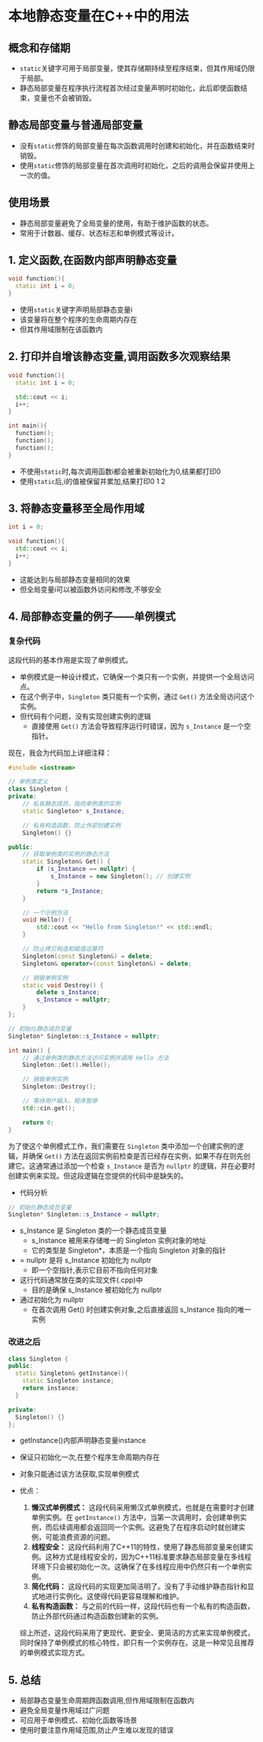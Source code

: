 # 本地静态变量在C++中的用法

## 概念和存储期

- `static`关键字可用于局部变量，使其存储期持续至程序结束，但其作用域仍限于局部。
- 静态局部变量在程序执行流程首次经过变量声明时初始化，此后即使函数结束，变量也不会被销毁。

## 静态局部变量与普通局部变量

- 没有`static`修饰的局部变量在每次函数调用时创建和初始化，并在函数结束时销毁。
- 使用`static`修饰的局部变量在首次调用时初始化，之后的调用会保留并使用上一次的值。

## 使用场景

- 静态局部变量避免了全局变量的使用，有助于维护函数的状态。
- 常用于计数器、缓存、状态标志和单例模式等设计。

## 1. 定义函数,在函数内部声明静态变量

```cpp
void function(){
  static int i = 0;
}

```

- 使用`static`关键字声明局部静态变量i
- 该变量将在整个程序的生命周期内存在
- 但其作用域限制在该函数内

## 2. 打印并自增该静态变量,调用函数多次观察结果

```cpp
void function(){
  static int i = 0;

  std::cout << i;
  i++;
}

int main(){
  function();
  function();
  function();
}

```

- 不使用`static`时,每次调用函数i都会被重新初始化为0,结果都打印0
- 使用`static`后,i的值被保留并累加,结果打印0 1 2

## 3. 将静态变量移至全局作用域

```cpp
int i = 0;

void function(){
  std::cout << i;
  i++;
}

```

- 这能达到与局部静态变量相同的效果
- 但全局变量i可以被函数外访问和修改,不够安全

## 4. 局部静态变量的例子——单例模式

### 复杂代码

这段代码的基本作用是实现了单例模式。

- 单例模式是一种设计模式，它确保一个类只有一个实例，并提供一个全局访问点。
- 在这个例子中，`Singleton` 类只能有一个实例，通过 `Get()` 方法全局访问这个实例。
- 但代码有个问题，没有实现创建实例的逻辑
    - 直接使用 `Get()` 方法会导致程序运行时错误，因为 `s_Instance` 是一个空指针。

现在，我会为代码加上详细注释：

```cpp
#include <iostream>

// 单例类定义
class Singleton {
private:
    // 私有静态成员，指向单例类的实例
    static Singleton* s_Instance;

    // 私有构造函数，防止外部创建实例
    Singleton() {}

public:
    // 获取单例类的实例的静态方法
    static Singleton& Get() {
        if (s_Instance == nullptr) {
            s_Instance = new Singleton(); // 创建实例
        }
        return *s_Instance;
    }

    // 一个示例方法
    void Hello() {
        std::cout << "Hello from Singleton!" << std::endl;
    }

    // 防止拷贝构造和赋值运算符
    Singleton(const Singleton&) = delete;
    Singleton& operator=(const Singleton&) = delete;

    // 销毁单例实例
    static void Destroy() {
        delete s_Instance;
        s_Instance = nullptr;
    }
};

// 初始化静态成员变量
Singleton* Singleton::s_Instance = nullptr;

int main() {
    // 通过单例类的静态方法访问实例并调用 Hello 方法
    Singleton::Get().Hello();

    // 销毁单例实例
    Singleton::Destroy();

    // 等待用户输入，程序暂停
    std::cin.get();

    return 0;
}
```

为了使这个单例模式工作，我们需要在 `Singleton` 类中添加一个创建实例的逻辑，并确保 `Get()` 方法在返回实例前检查是否已经存在实例，如果不存在则先创建它。这通常通过添加一个检查 `s_Instance` 是否为 `nullptr` 的逻辑，并在必要时创建实例来实现。但这段逻辑在您提供的代码中是缺失的。

- 代码分析

```cpp
// 初始化静态成员变量
Singleton* Singleton::s_Instance = nullptr;
```

- s_Instance 是 Singleton 类的一个静态成员变量
    - s_Instance 被用来存储唯一的 Singleton 实例对象的地址
    - 它的类型是 Singleton*，本质是一个指向 Singleton 对象的指针
- = nullptr 是将 s_Instance 初始化为 nullptr
    - 即一个空指针,表示它目前不指向任何对象
- 这行代码通常放在类的实现文件(.cpp)中
    - 目的是确保 s_Instance 被初始化为 nullptr
- 通过初始化为 nullptr
    - 在首次调用 Get() 时创建实例对象,之后直接返回 s_Instance 指向的唯一实例

### 改进之后

```cpp
class Singleton {
public:
  static Singleton& getInstance(){
    static Singleton instance;
    return instance;
  }

private:
  Singleton() {}
};

```

- getInstance()内部声明静态变量instance
- 保证只初始化一次,在整个程序生命周期内存在
- 对象只能通过该方法获取,实现单例模式
- 优点：
    1. **懒汉式单例模式：** 这段代码采用懒汉式单例模式，也就是在需要时才创建单例实例。在 `getInstance()` 方法中，当第一次调用时，会创建单例实例，而后续调用都会返回同一个实例。这避免了在程序启动时就创建实例，可能浪费资源的问题。
    2. **线程安全：** 这段代码利用了C++11的特性，使用了静态局部变量来创建实例。这种方式是线程安全的，因为C++11标准要求静态局部变量在多线程环境下只会被初始化一次。这确保了在多线程应用中仍然只有一个单例实例。
    3. **简化代码：** 这段代码的实现更加简洁明了。没有了手动维护静态指针和显式地进行实例化。这使得代码更容易理解和维护。
    4. **私有构造函数：** 与之前的代码一样，这段代码也有一个私有的构造函数，防止外部代码通过构造函数创建新的实例。
    
    综上所述，这段代码采用了更现代、更安全、更简洁的方式来实现单例模式，同时保持了单例模式的核心特性，即只有一个实例存在。这是一种常见且推荐的单例模式实现方式。
    

## 5. 总结

- 局部静态变量生命周期跨函数调用,但作用域限制在函数内
- 避免全局变量作用域过广问题
- 可应用于单例模式、初始化函数等场景
- 使用时要注意作用域范围,防止产生难以发现的错误